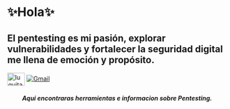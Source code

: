 <h1>✨Hola✨</h1>
<h2>El pentesting es mi pasión, explorar vulnerabilidades y fortalecer la seguridad digital me llena de emoción y propósito.</h2>

<div>
  <a target='_blank' href="https://instagram.com/luquitamuso">
      <img align="center" src="https://raw.githubusercontent.com/rahuldkjain/github-profile-readme-generator/master/src/images/icons/Social/instagram.svg" alt="luquitamuso" height="30" width="40" /></a>
  <a href="mailto:luccamusomecci@gmail.com">
    <img src="https://img.shields.io/badge/gmail-red?style=for-the-badge&logo=gmail&logoColor=white" alt="Gmail"/>
  </a>
</div>

<h5 align="center">Aqui encontraras herramientas e informacion sobre Pentesting.</h5>
